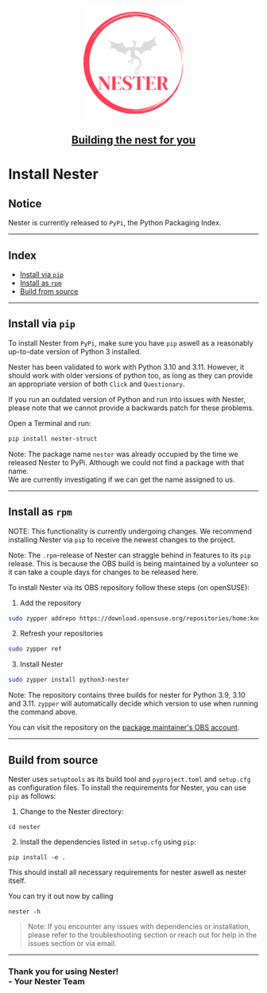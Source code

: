 <p align="center">
<img
    style="display: block;
           margin-left: auto;
           margin-right: auto;
           width:40%"
    src="./index_logo.png"
    alt="Our logo">
</img>
</p>
<h2 align="center" style="text-decoration:underline">Building the nest for you</h2>

<h1>Install Nester</h1>

<h2> Notice</h2>

Nester is currently released to `PyPi`, the Python Packaging Index.

---
<h2>Index</h2>

- [Install via `pip`](#install-via-pip)
- [Install as `rpm`](#install-as-rpm)
- [Build from source](#build-from-source)

---
## Install via `pip`

To install Nester from `PyPi`, make sure you have `pip` aswell as a reasonably up-to-date version of Python 3 installed.

Nester has been validated to work with Python 3.10 and 3.11. However, it should work with older versions of python too,
as long as they can provide an appropriate version of both `Click` and `Questionary`.

If you run an outdated version of Python and run into issues with Nester, please note that we cannot provide a backwards
patch for these problems.

Open a Terminal and run:
```bash
pip install nester-struct
```

Note: The package name `nester` was already occupied by the time we released Nester to PyPi. Although we could not find
a package with that name.<br>
We are currently investigating if we can get the name assigned to us.

---

## Install as `rpm`

NOTE: This functionality is currently undergoing changes. We recommend installing Nester via `pip` to receive the newest
changes to the project.

Note: The `.rpm`-release of Nester can straggle behind in features to its `pip` release. This is because the OBS build
is being maintained by a volunteer so it can take a couple days for changes to be released here.

To install Nester via its OBS repository follow these steps (on openSUSE):

1. Add the repository
```bash
sudo zypper addrepo https://download.opensuse.org/repositories/home:kodymo/openSUSE_Tumbleweed/home:kodymo.repo
```
2. Refresh your repositories
```bash
sudo zypper ref
```
3. Install Nester
```bash
sudo zypper install python3-nester
```
Note: The repository contains three builds for nester for Python 3.9, 3.10 and 3.11. `zypper` will automatically decide
which version to use when running the command above.

You can visit the repository on the [package maintainer's OBS account](https://build.opensuse.org/package/show/home:kodymo/python-nester).


---

## Build from source

Nester uses `setuptools` as its build tool and `pyproject.toml` and `setup.cfg` as configuration files. To install the
requirements for Nester, you can use `pip` as follows:

1. Change to the Nester directory:

```shell
cd nester
```

2. Install the dependencies listed in `setup.cfg` using `pip`:

```shell
pip install -e .
```

This should install all necessary requirements for nester aswell as nester itself.

You can try it out now by calling

```shell
nester -h
```

>Note: If you encounter any issues with dependencies or installation, please refer to the troubleshooting section or
reach out for help in the issues section or via email.

---

<h3>Thank you for using Nester! <br> - Your Nester Team</h3>
